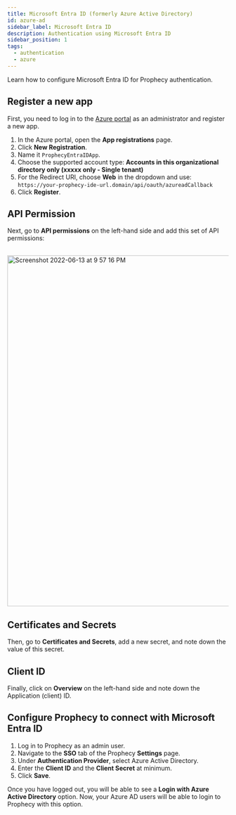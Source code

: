 ```yaml
---
title: Microsoft Entra ID (formerly Azure Active Directory)
id: azure-ad
sidebar_label: Microsoft Entra ID
description: Authentication using Microsoft Entra ID
sidebar_position: 1
tags:
  - authentication
  - azure
---
```


Learn how to configure Microsoft Entra ID for Prophecy authentication.

## Register a new app

First, you need to log in to the [Azure portal](https://portal.azure.com/) as an administrator and register a new app.

1. In the Azure portal, open the **App registrations** page.
2. Click **New Registration**.
3. Name it `ProphecyEntraIDApp`.
4. Choose the supported account type: **Accounts in this organizational directory only (xxxxx only - Single tenant)**
5. For the Redirect URI, choose **Web** in the dropdown and use:  
   `https://your-prophecy-ide-url.domain/api/oauth/azureadCallback`
6. Click **Register**.

## API Permission

Next, go to **API permissions** on the left-hand side and add this set of API permissions:

<br /><img width="799" alt="Screenshot 2022-06-13 at 9 57 16 PM" src="https://user-images.githubusercontent.com/59466885/173400731-acb084df-31a7-4858-b6ba-f395e888e60e.png" />

## Certificates and Secrets

Then, go to **Certificates and Secrets**, add a new secret, and note down the value of this secret.

## Client ID

Finally, click on **Overview** on the left-hand side and note down the Application (client) ID.

## Configure Prophecy to connect with Microsoft Entra ID

1. Log in to Prophecy as an admin user.
2. Navigate to the **SSO** tab of the Prophecy **Settings** page.
3. Under **Authentication Provider**, select Azure Active Directory.
4. Enter the **Client ID** and the **Client Secret** at minimum.
5. Click **Save**.

Once you have logged out, you will be able to see a **Login with Azure Active Directory** option. Now, your Azure AD users will be able to login to Prophecy with this option.
